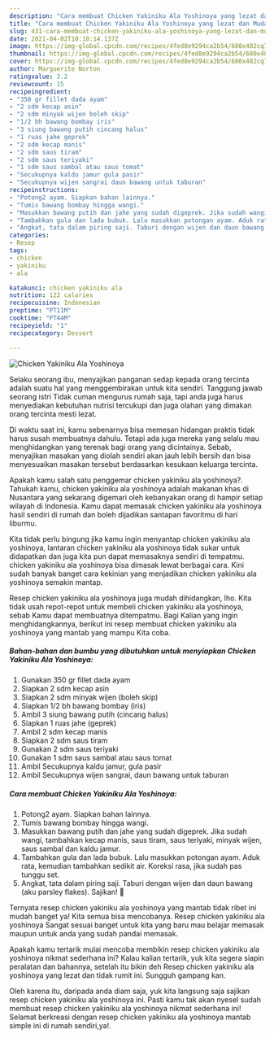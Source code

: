 ```yaml
---
description: "Cara membuat Chicken Yakiniku Ala Yoshinoya yang lezat dan Mudah Dibuat"
title: "Cara membuat Chicken Yakiniku Ala Yoshinoya yang lezat dan Mudah Dibuat"
slug: 431-cara-membuat-chicken-yakiniku-ala-yoshinoya-yang-lezat-dan-mudah-dibuat
date: 2021-04-02T10:18:14.137Z
image: https://img-global.cpcdn.com/recipes/4fed8e9294ca2b54/680x482cq70/chicken-yakiniku-ala-yoshinoya-foto-resep-utama.jpg
thumbnail: https://img-global.cpcdn.com/recipes/4fed8e9294ca2b54/680x482cq70/chicken-yakiniku-ala-yoshinoya-foto-resep-utama.jpg
cover: https://img-global.cpcdn.com/recipes/4fed8e9294ca2b54/680x482cq70/chicken-yakiniku-ala-yoshinoya-foto-resep-utama.jpg
author: Marguerite Norton
ratingvalue: 3.2
reviewcount: 15
recipeingredient:
- "350 gr fillet dada ayam"
- "2 sdm kecap asin"
- "2 sdm minyak wijen boleh skip"
- "1/2 bh bawang bombay iris"
- "3 siung bawang putih cincang halus"
- "1 ruas jahe geprek"
- "2 sdm kecap manis"
- "2 sdm saus tiram"
- "2 sdm saus teriyaki"
- "1 sdm saus sambal atau saus tomat"
- "Secukupnya kaldu jamur gula pasir"
- "Secukupnya wijen sangrai daun bawang untuk taburan"
recipeinstructions:
- "Potong2 ayam. Siapkan bahan lainnya."
- "Tumis bawang bombay hingga wangi."
- "Masukkan bawang putih dan jahe yang sudah digeprek. Jika sudah wangi, tambahkan kecap manis, saus tiram, saus teriyaki, minyak wijen, saus sambal dan kaldu jamur."
- "Tambahkan gula dan lada bubuk. Lalu masukkan potongan ayam. Aduk rata, kemudian tambahkan sedikit air. Koreksi rasa, jika sudah pas tunggu set."
- "Angkat, tata dalam piring saji. Taburi dengan wijen dan daun bawang (aku parsley flakes). Sajikan! 🧡"
categories:
- Resep
tags:
- chicken
- yakiniku
- ala

katakunci: chicken yakiniku ala 
nutrition: 122 calories
recipecuisine: Indonesian
preptime: "PT11M"
cooktime: "PT44M"
recipeyield: "1"
recipecategory: Dessert

---
```



![Chicken Yakiniku Ala Yoshinoya](https://img-global.cpcdn.com/recipes/4fed8e9294ca2b54/680x482cq70/chicken-yakiniku-ala-yoshinoya-foto-resep-utama.jpg)

Selaku seorang ibu, menyajikan panganan sedap kepada orang tercinta adalah suatu hal yang menggembirakan untuk kita sendiri. Tanggung jawab seorang istri Tidak cuman mengurus rumah saja, tapi anda juga harus menyediakan kebutuhan nutrisi tercukupi dan juga olahan yang dimakan orang tercinta mesti lezat.

Di waktu  saat ini, kamu sebenarnya bisa memesan hidangan praktis tidak harus susah membuatnya dahulu. Tetapi ada juga mereka yang selalu mau menghidangkan yang terenak bagi orang yang dicintainya. Sebab, menyajikan masakan yang diolah sendiri akan jauh lebih bersih dan bisa menyesuaikan masakan tersebut berdasarkan kesukaan keluarga tercinta. 



Apakah kamu salah satu penggemar chicken yakiniku ala yoshinoya?. Tahukah kamu, chicken yakiniku ala yoshinoya adalah makanan khas di Nusantara yang sekarang digemari oleh kebanyakan orang di hampir setiap wilayah di Indonesia. Kamu dapat memasak chicken yakiniku ala yoshinoya hasil sendiri di rumah dan boleh dijadikan santapan favoritmu di hari liburmu.

Kita tidak perlu bingung jika kamu ingin menyantap chicken yakiniku ala yoshinoya, lantaran chicken yakiniku ala yoshinoya tidak sukar untuk didapatkan dan juga kita pun dapat memasaknya sendiri di tempatmu. chicken yakiniku ala yoshinoya bisa dimasak lewat berbagai cara. Kini sudah banyak banget cara kekinian yang menjadikan chicken yakiniku ala yoshinoya semakin mantap.

Resep chicken yakiniku ala yoshinoya juga mudah dihidangkan, lho. Kita tidak usah repot-repot untuk membeli chicken yakiniku ala yoshinoya, sebab Kamu dapat membuatnya ditempatmu. Bagi Kalian yang ingin menghidangkannya, berikut ini resep membuat chicken yakiniku ala yoshinoya yang mantab yang mampu Kita coba.

<!--inarticleads1-->

##### Bahan-bahan dan bumbu yang dibutuhkan untuk menyiapkan Chicken Yakiniku Ala Yoshinoya:

1. Gunakan 350 gr fillet dada ayam
1. Siapkan 2 sdm kecap asin
1. Siapkan 2 sdm minyak wijen (boleh skip)
1. Siapkan 1/2 bh bawang bombay (iris)
1. Ambil 3 siung bawang putih (cincang halus)
1. Siapkan 1 ruas jahe (geprek)
1. Ambil 2 sdm kecap manis
1. Siapkan 2 sdm saus tiram
1. Gunakan 2 sdm saus teriyaki
1. Gunakan 1 sdm saus sambal atau saus tomat
1. Ambil Secukupnya kaldu jamur, gula pasir
1. Ambil Secukupnya wijen sangrai, daun bawang untuk taburan




<!--inarticleads2-->

##### Cara membuat Chicken Yakiniku Ala Yoshinoya:

1. Potong2 ayam. Siapkan bahan lainnya.
1. Tumis bawang bombay hingga wangi.
1. Masukkan bawang putih dan jahe yang sudah digeprek. Jika sudah wangi, tambahkan kecap manis, saus tiram, saus teriyaki, minyak wijen, saus sambal dan kaldu jamur.
1. Tambahkan gula dan lada bubuk. Lalu masukkan potongan ayam. Aduk rata, kemudian tambahkan sedikit air. Koreksi rasa, jika sudah pas tunggu set.
1. Angkat, tata dalam piring saji. Taburi dengan wijen dan daun bawang (aku parsley flakes). Sajikan! 🧡




Ternyata resep chicken yakiniku ala yoshinoya yang mantab tidak ribet ini mudah banget ya! Kita semua bisa mencobanya. Resep chicken yakiniku ala yoshinoya Sangat sesuai banget untuk kita yang baru mau belajar memasak maupun untuk anda yang sudah pandai memasak.

Apakah kamu tertarik mulai mencoba membikin resep chicken yakiniku ala yoshinoya nikmat sederhana ini? Kalau kalian tertarik, yuk kita segera siapin peralatan dan bahannya, setelah itu bikin deh Resep chicken yakiniku ala yoshinoya yang lezat dan tidak rumit ini. Sungguh gampang kan. 

Oleh karena itu, daripada anda diam saja, yuk kita langsung saja sajikan resep chicken yakiniku ala yoshinoya ini. Pasti kamu tak akan nyesel sudah membuat resep chicken yakiniku ala yoshinoya nikmat sederhana ini! Selamat berkreasi dengan resep chicken yakiniku ala yoshinoya mantab simple ini di rumah sendiri,ya!.

